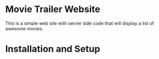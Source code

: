 # Movie Trailer Website
This is a simple web site with server side code that will display a list of awesome movies. 

# Installation and Setup
